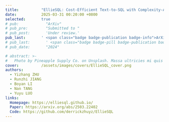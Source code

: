 ```yaml
---
title:          "EllieSQL: Cost-Efficient Text-to-SQL with Complexity-Aware Routing"
date:           2025-03-31 00:20:00 +0800
selected:       true
# pub:            "ArXiv"
# pub_pre:        "Submitted to "
# pub_post:       'Under review.'
pub_last:       ' <span class="badge badge-publication badge-info">ArXiv</span>'
# pub_last:       ' <span class="badge badge-pill badge-publication badge-success">Poster</span>'
# pub_date:       "2024"

# abstract: >-
#   Photo by Pineapple Supply Co. on Unsplash. Massa ultricies mi quis hendrerit dolor magna. Arcu non odio euismod lacinia at quis risus sed. Et tortor at risus viverra. Enim neque volutpat ac tincidunt. Dictum varius duis at consectetur lorem donec.
cover:          /assets/images/covers/EllieSQL_cover.png
authors:
  - Yizhang ZHU
  - Runzhi JIANG
  - Boyan LI
  - Nan TANG
  - Yuyu LUO
links:
  Homepage: https://elliesql.github.io/
  Paper: https://arxiv.org/abs/2503.22402
  Code: https://github.com/derrickzhuyz/EllieSQL
---
```

